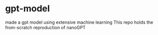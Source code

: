# gpt-model
made a gpt model using extensive machine learning 
This repo holds the from-scratch reproduction of nanoGPT
